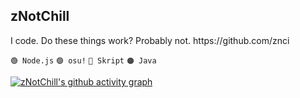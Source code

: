 


<p align="">
 <h2>zNotChill</h2>
 <p>I code. Do these things work? Probably not.
https://github.com/znci

`🟢 Node.js` `🟣 osu!`  `🔴 Skript`  `🟠 Java`</p>

[![zNotChill's github activity graph](https://activity-graph.herokuapp.com/graph?username=zNotChill&theme=dracula)](https://github.com/ashutosh00710/github-readme-activity-graph)
